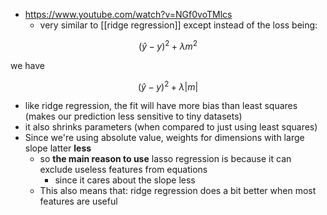 - https://www.youtube.com/watch?v=NGf0voTMlcs
	- very similar to [[ridge regression]] except instead of the loss being:

$$(\hat{y} - y)^2 + \lambda m^2$$

we have

$$(\hat{y} - y)^2 + \lambda |m|$$

- like ridge regression, the fit will have more bias than least squares (makes our prediction less sensitive to tiny datasets)
- it also shrinks parameters (when compared to just using least squares)
- Since we're using absolute value, weights for dimensions with large slope latter **less**
	- so **the main reason to use** lasso regression is because it can exclude useless features from equations
		- since it cares about the slope less
	- This also means that: ridge regression does a bit better when most features are useful